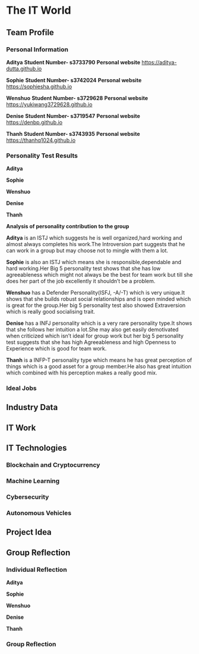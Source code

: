 # The IT World

## Team Profile

### Personal Information

**Aditya**
**Student Number- s3733790**
**Personal website** https://aditya-dutta.github.io


**Sophie**
**Student Number- s3742024**
**Personal website** https://sophiesha.github.io


**Wenshuo**
**Student Number- s3729628**
**Personal website** https://yukiwang3729628.github.io


**Denise**
**Student Number- s3719547**
**Personal website** https://denbp.github.io


**Thanh**
**Student Number- s3743935**
**Personal website** https://thanhq1024.github.io


### Personality Test Results

**Aditya** 

**Sophie**

**Wenshuo**

**Denise**

**Thanh**



**Analysis of personality contribution to the group**

**Aditya** is an ISTJ which suggests he is well organized,hard working and almost always completes his work.The Introversion part suggests that he can work in a group but may choose not to mingle with them a lot.

**Sophie** is also an ISTJ which means she is responsible,dependable and hard working.Her Big 5 personality test shows that she has low agreeableness which might not always be the best for team work but till she does her part of the job excellently it shouldn’t be a problem.

**Wenshuo** has a Defender Personality(ISFJ, -A/-T) which is very unique.It shows that she builds robust social relationships and is open minded which is great for the group.Her big 5 personality test also showed Extraversion which is really good socialising trait.

**Denise** has a INFJ personality which is a very rare personality type.It shows that she follows her intuition a lot.She may also get easily demotivated when criticized which isn’t ideal for group work but her big 5 personality test suggests that she has high Agreeableness and high Openness to Experience which is good for team work.

**Thanh** is a INFP-T personality type which means he has great perception of things which is a good asset for a group member.He also has great intuition which combined with his perception makes a really good mix.


### Ideal Jobs





## Industry Data




## IT Work




## IT Technologies 

### Blockchain and Cryptocurrency



### Machine Learning



### Cybersecurity



### Autonomous Vehicles





## Project Idea




## Group Reflection

### Individual Reflection

**Aditya**


**Sophie**


**Wenshuo**


**Denise**


**Thanh**


### Group Reflection



